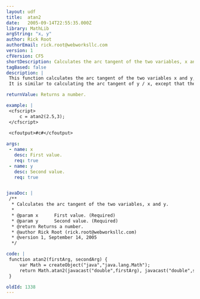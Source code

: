 ```yaml
---
layout: udf
title:  atan2
date:   2005-09-14T22:55:35.000Z
library: MathLib
argString: "x, y"
author: Rick Root
authorEmail: rick.root@webworksllc.com
version: 1
cfVersion: CF5
shortDescription: Calculates the arc tangent of the two variables, x and y.
tagBased: false
description: |
 This function calculates the arc tangent of the two variables x and y, utilizing java.lang.Math class.
 It is similar to calculating the arc tangent of y / x, except that the signs of both arguments are used to determine the quadrant of  the result.

returnValue: Returns a number.

example: |
 <cfscript>
     c = atan2(2.5,3);
 </cfscript>
 
 <cfoutput>#c#</cfoutput>

args:
 - name: x
   desc: First value.
   req: true
 - name: y
   desc: Second value.
   req: true


javaDoc: |
 /**
  * Calculates the arc tangent of the two variables, x and y.
  * 
  * @param x      First value. (Required)
  * @param y      Second value. (Required)
  * @return Returns a number. 
  * @author Rick Root (rick.root@webworksllc.com) 
  * @version 1, September 14, 2005 
  */

code: |
 function atan2(firstArg, secondArg) {    
     var Math = createObject("java","java.lang.Math");    
     return Math.atan2(javacast("double",firstArg), javacast("double",secondArg)); 
 }

oldId: 1338
---
```


